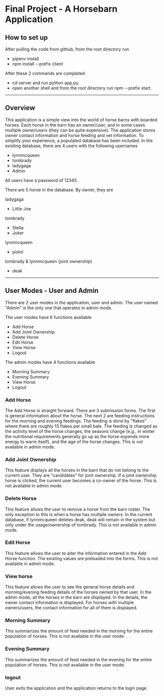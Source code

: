 # Final Project - A Horsebarn Application

## How to set up
After pulling the code from github, from the root directory run
- pipenv install
- npm install --prefix client

After these 2 commands are completed
- cd server and run python app.py.
- open another shell and from the root directory run npm --prefix start.
---
## Overview
This application is a simple view into the world of horse barns with boarded horses.  Each horse in the barn has an owner/user, and in some cases multiple owner/users (they can be quite expensive).  The application stores owner contact information and horse feeding and vet information.  To simplify your experience, a populated database has been included.  In the existing database, there are 4 users with the following usernames
- lynnmcqueen
- tombrady
- ladygaga
- Admin

All users have a password of 12345.

There are 5 horse in the database.  By owner, they are

ladygaga
- Little Joe

tombrady
- Stella
- Joker

lynnmcqueen
- pistol

tombrady & lynnmcqueen (joint ownership)
- deak
---
## User Modes - User and Admin
There are 2 user modes in the application, user and admin.  The user named "Admin" is the only one that operates in admin mode.

The user modes have 6 functions available
- Add Horse
- Add Joint Ownership
- Delete Horse
- Edit Horse
- View Horse
- Logout

The admin modes have 4 functions available
- Morning Summary
- Evening Summary
- View Horse
- Logout

### Add Horse
The Add Horse is straight forward.  There are 3 submission forms.  The first is general information about the horse.  The next 2 are feeding instructions for the morning and evening feedings.  The feeding is done by "flakes" where there are roughly 13 flakes per small bale.  The feeding is changed as the activity level of the horse changes, the seasons change (e.g., in winter the nutritional requirements generally go up as the horse expends more energy to warm itself), and the age of the horse changes.  This is not available in admin mode.

### Add Joint Ownership
This feature displays all the horses in the barn that do not belong to the current user.  They are "candidates" for joint ownership.  If a joint ownership horse is clicked, the current user becomes a co-owner of the horse.  This is not available in admin mode.

###  Delete Horse
This feature allows the user to remove a horse from the barn roster.  The only exception to this is when a horse has multiple owners.  In the current database, if lynnmcqueen deletes deak, deak will remain in the system but only under the usage/ownership of tombrady.  This is not available in admin mode.

### Edit Horse
This feature allows the user to alter the information entered in the Add Horse function.  The existing values are preloaded into the forms. This is not available in admin mode.

### View horse
This feature allows the user to see the general horse details and morning/evening feeding details of the horses owned by that user.  In the admin mode, all the horses in the barn are displayed.  In the details, the owner contact information is displayed.  For horses with multiple owners/users, the contact information for all of them is displayed.

### Morning Summary
This summarizes the amount of feed needed in the morning for the entire population of horses.  This is not available in the user mode.

### Evening Summary
This summarizes the amount of feed needed in the evening for the entire population of horses.  This is not available in the user mode.

### logout
User exits the application and the application returns to the login page.

